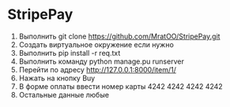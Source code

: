 # StripePay
1. Выполнить git clone https://github.com/MratOO/StripePay.git
2. Создать виртуальное окружение если нужно
3. Выполнить pip install -r req.txt
4. Выполнить команду python manage.pu runserver
5. Перейти по адресу http://127.0.0.1:8000/item/1/
6. Нажать на кнопку Buy
7. В форме оплаты ввести номер карты 4242 4242 4242 4242
8. Остальные данные любые
